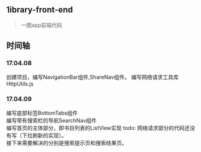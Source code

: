 ## 1ibrary-front-end
> 一图app前端代码
## 时间轴

### 17.04.08
创建项目，编写NavigationBar组件,ShareNav组件。
编写网络请求工具库HttpUtils.js

###  17.04.09
编写底部标签BottomTabs组件     
编写带有搜索栏的导航SearchNav组件    
编写首页的主体部分，即书目列表的ListView实现
todo: 网络请求部分的代码还没有写（下拉刷新的实现）。       
接下来需要解决的分别是搜索提示页和搜索结果页。     

